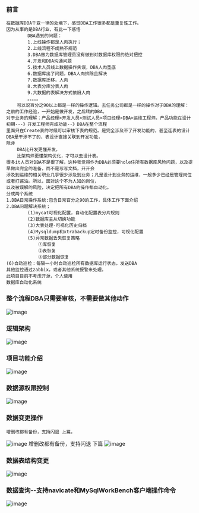 ### 前言
    在数据库DBA千变一律的处境下，感觉DBA工作很多都是重复性工作。
    因为从事的是DBA行业，有此一下感悟
            DBA遇到的问题：
            1.上线操作都是人肉执行；
            2.上线流程不成熟不规范
            3.DBA做为数据库管理员没有做到对数据库权限的绝对把控
            4.开发和DBA沟通问题
            5.技术人员线上数据操作失误，DBA人肉垫底
            6.数据库出了问题，DBA人肉排除且解决
            7.数据库迁移，人肉
            8.大表分库分表人肉
            9.大数据的表解决方式依旧人肉
            。。。。。
        可以说百分之90以上都是一样的操作逻辑。去任务公司都是一样的操作对于DBA的理解：之前的工作经验，一开始是做开发，之后转的DBA。
    对于业务的理解：产品经理>开发人员>测试人员>项目经理>DBA>运维工程师。产品功能在设计初期---》开发工程师完成功能--》DBA在整个流程
    里面只在Create表的时候可以审核下表的规范。是完全涉及不了开发功能的，甚至连表的设计DBA是干涉不了的，表设计直接关联到开发功能，
    除非
        DBA比开发更懂开发，
        比架构师更懂架构优化，才可以去设计表。
    很多it人员对DBA不是很了解，这种我觉得作为DBA必须要hole住所有数据库风险问题，以及提早做出完全的准备，而不是写写文档，开开会
    涉及到运维的相关职业几乎很少涉及到业务；凡是设计到业务的运维，一般多少已经是管理岗位或者打酱油。所以，面对这个不为人知的岗位，
    以及被误解的风险，决定把所有DBA的操作都自动化。
    分成两个系统
    1.DBA日常操作系统:包含日常百分之90的工作，具体工作下面介绍
    2.DBA问题解决系统；
            (1)mycat可视化配置，自动化配置表分片规则
            (2)数据库主从切换功能
            (3)大表处理-可视化历史归档
            (4)Mysqldump和xtrabackup定时备份监控，可视化配置
            (5)异常数据丢失恢复策略
                ①库恢复
                ②表恢复
                ③部分数据恢复
    (6)自动巡检：每隔一小时自动巡检所有数据库运行状态，发送DBA
    其他监控通过zabbix，或者其他系统报警来处理。
    此项目目前不考虑开源，个人使用
    数据库自动化系统
### 整个流程DBA只需要审核，不需要做其他动作
![image](https://github.com/dongjiashun/auto_dba/blob/master/image/%E8%87%AA%E5%8A%A8%E5%8C%96%E6%B5%81%E7%A8%8B.png)
### 逻辑架构
![image](https://github.com/dongjiashun/auto_dba/blob/master/image/%E5%9B%BE%E7%89%871.png)
### 项目功能介绍
![image](https://github.com/dongjiashun/auto_dba/blob/master/image/title.gif)
### 数据源权限控制
![image](https://github.com/dongjiashun/auto_dba/blob/master/image/datasource.gif)
### 数据变更操作
    增删改都有备份，支持闪退 上篇。
![image](https://github.com/dongjiashun/auto_dba/blob/master/image/dml1.gif)
    增删改都有备份，支持闪退 下篇
![image](https://github.com/dongjiashun/auto_dba/blob/master/image/dml2.gif)
### 数据表结构变更
![image](https://github.com/dongjiashun/auto_dba/blob/master/image/title.gif)
### 数据查询--支持navicate和MySqlWorkBench客户端操作命令
![image]()
